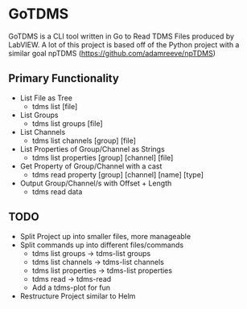 # GoTDMS

GoTDMS is a CLI tool written in Go to Read TDMS Files produced by LabVIEW. A lot of this project is based off of the Python project with a similar goal npTDMS (https://github.com/adamreeve/npTDMS)

## Primary Functionality

- List File as Tree
  - tdms list [file]
- List Groups
  - tdms list groups [file]
- List Channels
  - tdms list channels [group] [file]
- List Properties of Group/Channel as Strings
  - tdms list properties [group] [channel] [file]
- Get Property of Group/Channel with a cast
  - tdms read property [group] [channel] [name] [type]
- Output Group/Channel/s with Offset + Length
  - tdms read data

## TODO

- Split Project up into smaller files, more manageable
- Split commands up into different files/commands
  - tdms list groups -> tdms-list groups
  - tdms list channels -> tdms-list channels
  - tdms list properties -> tdms-list properties
  - tdms read -> tdms-read
  - Add a tdms-plot for fun
- Restructure Project similar to Helm
